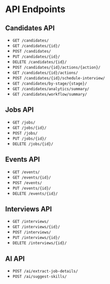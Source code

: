 # API Endpoints

## Candidates API
- `GET /candidates/`
- `GET /candidates/{id}/`
- `POST /candidates/`
- `PUT /candidates/{id}/`
- `DELETE /candidates/{id}/`
- `POST /candidates/{id}/actions/{action}/`
- `GET /candidates/{id}/actions/`
- `POST /candidates/{id}/schedule-interview/`
- `GET /candidates/by-stage/{stage}/`
- `GET /candidates/analytics/summary/`
- `GET /candidates/workflow/summary/`

## Jobs API
- `GET /jobs/`
- `GET /jobs/{id}/`
- `POST /jobs/`
- `PUT /jobs/{id}/`
- `DELETE /jobs/{id}/`

## Events API
- `GET /events/`
- `GET /events/{id}/`
- `POST /events/`
- `PUT /events/{id}/`
- `DELETE /events/{id}/`

## Interviews API
- `GET /interviews/`
- `GET /interviews/{id}/`
- `POST /interviews/`
- `PUT /interviews/{id}/`
- `DELETE /interviews/{id}/`

## AI API
- `POST /ai/extract-job-details/`
- `POST /ai/suggest-skills/` 
